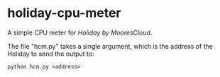 holiday-cpu-meter
=================

A simple CPU meter for *Holiday by MooresCloud*.

The file "hcm.py" takes a single argument, which is the address of the Holiday to send the output to:

	python hcm.py <address>
